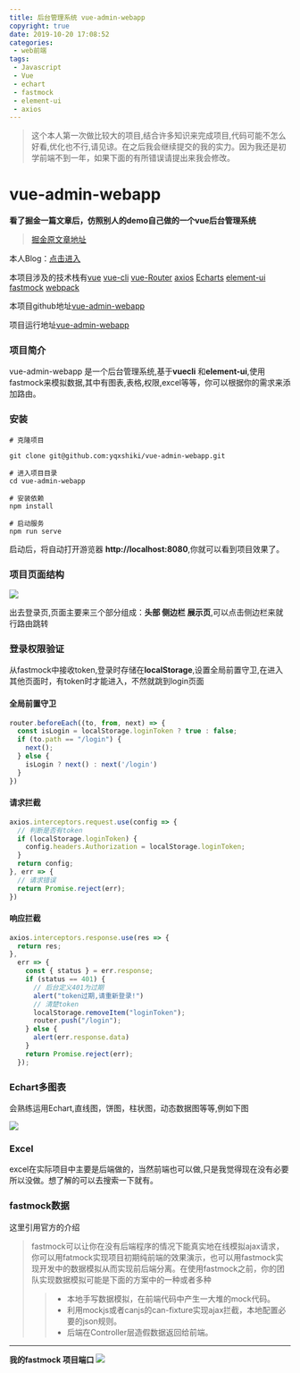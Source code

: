 ```yaml
---
title: 后台管理系统 vue-admin-webapp
copyright: true
date: 2019-10-20 17:08:52
categories:
 - web前端
tags:
 - Javascript
 - Vue
 - echart
 - fastmock
 - element-ui
 - axios
---
```

>这个本人第一次做比较大的项目,结合许多知识来完成项目,代码可能不怎么好看,优化也不行,请见谅。在之后我会继续提交的我的实力。因为我还是初学前端不到一年，如果下面的有所错误请提出来我会修改。

# vue-admin-webapp

**看了掘金一篇文章后，仿照别人的demo自己做的一个vue后台管理系统**

>[掘金原文章地址](https://juejin.im/post/5d69f6676fb9a06b0b1c8cd2)

本人Blog：[点击进入](https://yqxshiki.com/)

本项目涉及的技术栈有[vue](https://cn.vuejs.org/)
[vue-cli](https://cli.vuejs.org/zh/guide/) [vue-Router](https://router.vuejs.org/zh/) [axios](http://www.axios-js.com/)  [Echarts](https://www.echartsjs.com/zh/index.html) [element-ui](http://element-ui.cn/#/zh-CN) [fastmock](https://www.fastmock.site/) [webpack](https://www.webpackjs.com/)

本项目github地址[vue-admin-webapp](https://github.com/yqxshiki/vue-admin-webapp)

项目运行地址[vue-admin-webapp](http://yqxshiki.gitee.io/yqx-vue-admin-webapp/#/login)

### 项目简介

vue-admin-webapp 是一个后台管理系统,基于**vuecli** 和**element-ui**,使用fastmock来模拟数据,其中有图表,表格,权限,excel等等，你可以根据你的需求来添加路由。

### 安装

```git
# 克隆项目

git clone git@github.com:yqxshiki/vue-admin-webapp.git

# 进入项目目录
cd vue-admin-webapp

# 安装依赖
npm install

# 启动服务
npm run serve
```

启动后，将自动打开游览器 **http://localhost:8080**,你就可以看到项目效果了。

### 项目页面结构

 ![](https://blog-1259178461.cos.ap-chengdu.myqcloud.com/vue-admin-webapp/page.png)

出去登录页,页面主要来三个部分组成：**头部 侧边栏 展示页**,可以点击侧边栏来就行路由跳转

### 登录权限验证

从fastmock中接收token,登录时存储在**localStorage**,设置全局前置守卫,在进入其他页面时，有token时才能进入，不然就跳到login页面

#### 全局前置守卫

```javascript
router.beforeEach((to, from, next) => {
  const isLogin = localStorage.loginToken ? true : false;
  if (to.path == "/login") {
    next();
  } else {
    isLogin ? next() : next('/login')
  }
})
```

#### 请求拦截

```javascript
axios.interceptors.request.use(config => {
  // 判断是否有token
  if (localStorage.loginToken) {
    config.headers.Authorization = localStorage.loginToken;
  }
  return config;
}, err => {
  // 请求错误
  return Promise.reject(err);
})
```

#### 响应拦截

```javascript
axios.interceptors.response.use(res => {
  return res;
},
  err => {
    const { status } = err.response;
    if (status == 401) {
      // 后台定义401为过期
      alert("token过期,请重新登录!")
      // 清楚token
      localStorage.removeItem("loginToken");
      router.push("/login");
    } else {
      alert(err.response.data)
    }
    return Promise.reject(err);
  });
```

### Echart多图表

会熟练运用Echart,直线图，饼图，柱状图，动态数据图等等,例如下图

![](https://blog-1259178461.cos.ap-chengdu.myqcloud.com/vue-admin-webapp/echart.png)

### Excel

  excel在实际项目中主要是后端做的，当然前端也可以做,只是我觉得现在没有必要所以没做。想了解的可以去搜索一下就有。

### fastmock数据

这里引用官方的介绍
>fastmock可以让你在没有后端程序的情况下能真实地在线模拟ajax请求，你可以用fatmock实现项目初期纯前端的效果演示，也可以用fastmock实现开发中的数据模拟从而实现前后端分离。在使用fastmock之前，你的团队实现数据模拟可能是下面的方案中的一种或者多种
>>* 本地手写数据模拟，在前端代码中产生一大堆的mock代码。
>>* 利用mockjs或者canjs的can-fixture实现ajax拦截，本地配置必要的json规则。
>>* 后端在Controller层造假数据返回给前端。
---------------
**我的fastmock 项目端口**
![](https://blog-1259178461.cos.ap-chengdu.myqcloud.com/vue-admin-webapp/fastmock.png)
